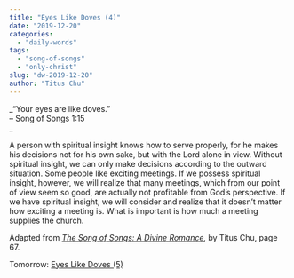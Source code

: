 ```yaml
---
title: "Eyes Like Doves (4)"
date: "2019-12-20"
categories: 
  - "daily-words"
tags: 
  - "song-of-songs"
  - "only-christ"
slug: "dw-2019-12-20"
author: "Titus Chu"
---
```


_“Your eyes are like doves.”  
– Song of Songs 1:15  
_

A person with spiritual insight knows how to serve properly, for he makes his decisions not for his own sake, but with the Lord alone in view. Without spiritual insight, we can only make decisions according to the outward situation. Some people like exciting meetings. If we possess spiritual insight, however, we will realize that many meetings, which from our point of view seem so good, are actually not profitable from God’s perspective. If we have spiritual insight, we will consider and realize that it doesn’t matter how exciting a meeting is. What is important is how much a meeting supplies the church. 

Adapted from _[The Song of Songs: A Divine Romance](/song-of-songs-dr "Go to the listing for this book."),_ by Titus Chu, page 67.

Tomorrow: [Eyes Like Doves (5)](/dw-2019-12-21)
